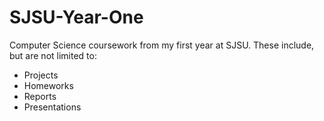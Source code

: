 # SJSU-Year-One

Computer Science coursework from my first year at SJSU. These include, but are not limited to:

- Projects
- Homeworks
- Reports
- Presentations

